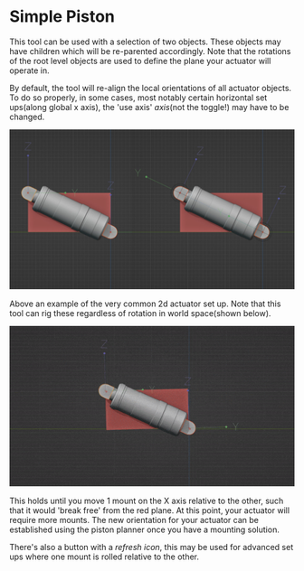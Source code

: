 # Simple Piston

This tool can be used with a selection of two objects. These objects may have children which will be re-parented accordingly. Note that the rotations of the root level objects are used to define the plane your actuator will operate in.  
  
By default, the tool will re-align the local orientations of all actuator objects. To do so properly, in some cases, most notably certain horizontal set ups(along global x axis), the 'use axis' *axis*(not the toggle!) may have to be changed.  
  
![local orientations](../images/sp_lo.jpg)  

Above an example of the very common 2d actuator set up. Note that this tool can rig these regardless of rotation in world space(shown below).  
  
![preferences](../gifs/sp_lo_turntable.gif) 
  
This holds until you move 1 mount on the X axis relative to the other, such that it would 'break free' from the red plane. At this point, your actuator will require more mounts. The new orientation for your actuator can be established using the piston planner once you have a mounting solution.  
  
There's also a button with a *refresh icon*, this may be used for advanced set ups where one mount is rolled relative to the other.  


